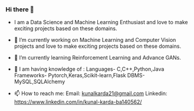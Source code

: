### Hi there 👋


- I am a Data Science and Machine Learning Enthusiast and love to make exciting projects based on these domains.

- 🔭 I’m currently working on Machine Learning and Computer Vision projects and love to make exciting projects based on these domains.

- 🌱 I’m currently learning Reinforcement Learning and Advance GANs.

- 🌱 I am having knowledge of : Languages- C,C++,Python,Java Frameworks- Pytorch,Keras,Scikit-learn,Flask DBMS- MySQL,SQLAlchemy

- 📫 How to reach me: Email: kunalkarda21@gmail.com Linkedin: https://www.linkedin.com/in/kunal-karda-ba140562/

